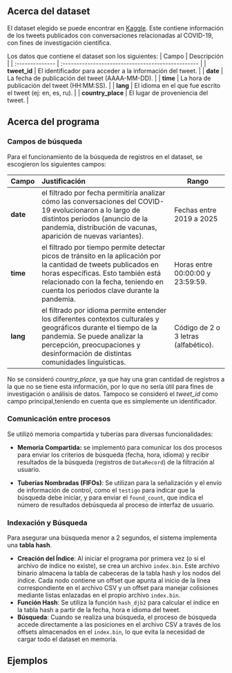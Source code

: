 
## Acerca del dataset

El dataset elegido se puede encontrar en [Kaggle](https://www.kaggle.com/datasets/adarshsng/covid19-twitter-dataset-of-100-million-tweets?select=full_dataset_clean.tsv). 
Este contiene información de los tweets publicados con conversaciones relacionadas al COVID-19, con fines de investigación científica. 

Los datos que contiene el dataset son los siguientes:
| Campo           | Descripción                                        |
| :-------------- | :------------------------------------------------- | 
| **tweet_id** | El identificador para acceder a la información del tweet. | 
| **date** | La fecha de publicación del tweet (AAAA-MM-DD).    |
| **time** | La hora de publicación del tweet (HH:MM:SS).       |
| **lang** | El idioma en el que fue escrito el tweet (ej: en, es, ru). |
| **country_place** | El lugar de proveniencia del tweet.                | 

## Acerca del programa

### Campos de búsqueda

Para el funcionamiento de la búsqueda de registros en el dataset, se escogieron los siguientes campos:

| Campo           | Justificación                                        | Rango     |
| :-------------- | :------------------------------------------------- | -------------|
| **date** | el filtrado por fecha permitiría analizar cómo las conversaciones del COVID-19 evolucionaron a lo largo de distintos periodos (anuncio de la pandemia, distribución de vacunas, aparición de nuevas variantes).    |Fechas entre 2019 a 2025|
| **time** | el filtrado por tiempo permite detectar picos de tránsito en la aplicación por la cantidad de tweets publicados en horas específicas. Esto también está relacionado con la fecha, teniendo en cuenta los periodos clave durante la pandemia.       | Horas entre 00:00:00 y 23:59:59. |
| **lang** | el filtrado por idioma permite entender los diferentes contextos culturales y geográficos durante el tiempo de la pandemia. Se puede analizar la percepción, preocupaciones y desinformación de distintas comunidades linguísticas.  | Código de 2 o 3 letras (alfabético).  |


No se consideró *country_place*, ya que hay una gran cantidad de registros a la que no se tiene esta información, por lo que no sería útil para fines de investigación o análisis de datos. Tampoco se consideró el *tweet_id* como campo principal,teniendo en cuenta que es simplemente un identificador.

### Comunicación entre procesos
Se utilizó memoria compartida y tuberías para diversas funcionalidades:

- **Memoria Compartida:** se implementó para comunicar los dos procesos para enviar los criterios de búsqueda (fecha, hora, idioma) y recibir resultados de la búsqueda (registros de `DataRecord`) de la filtración al usuario.

- **Tuberías Nombradas (FIFOs)**: Se utilizan para la señalización y el envío de información de control, como el `testigo` para indicar que la búsqueda debe iniciar, y para enviar el `found_count`, que indica el número de resultados debúsqueda al proceso de interfaz de usuario.

### Indexación y Búsqueda

Para asegurar una búsqueda menor a 2 segundos, el sistema implementa una **tabla hash**.

* **Creación del Índice**: Al iniciar el programa por primera vez (o si el archivo de índice no existe), se crea un archivo `index.bin`. Este archivo binario almacena la tabla de cabeceras de la tabla hash y los nodos del índice. Cada nodo contiene un offset que apunta al inicio de la línea correspondiente en el archivo CSV y un offset para manejar colisiones mediante listas enlazadas en el propio archivo `index.bin`.
* **Función Hash**: Se utiliza la función `hash_djb2` para calcular el índice en la tabla hash a partir de la fecha, hora e idioma del tweet.
* **Búsqueda**: Cuando se realiza una búsqueda, el proceso de búsqueda accede directamente a las posiciones en el archivo CSV a través de los offsets almacenados en el `index.bin`, lo que evita la necesidad de cargar todo el dataset en memoria.


## Ejemplos
